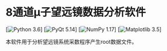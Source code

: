 # 8通道μ子望远镜数据分析软件

[![Python 3.6](https://img.shields.io/badge/Python-3.8-blue.svg)]
[![PyQt 5.14](https://img.shields.io/badge/PyQt-5.14-blue.svg)]
[![NumPy 1.17](https://img.shields.io/badge/NumPy-1.17-blue.svg)]
[![Matplotlib 3.5](https://img.shields.io/badge/Matplotlib-3.5-blue.svg)]

本软件用于分析望远镜系统采数程序产生root数据文件。

